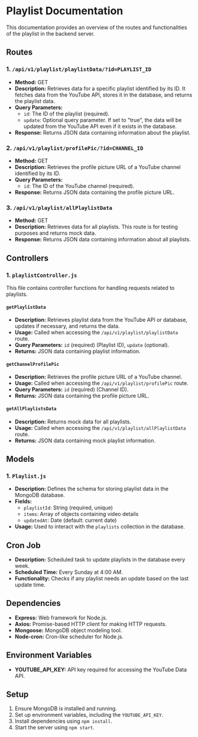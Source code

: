 # Playlist Documentation

This documentation provides an overview of the routes and functionalities of the playlist in the backend server.

## Routes

### 1. `/api/v1/playlist/playlistData/?id=PLAYLIST_ID`

- **Method:** GET
- **Description:** Retrieves data for a specific playlist identified by its ID. It fetches data from the YouTube API, stores it in the database, and returns the playlist data.
- **Query Parameters:**
  - `id`: The ID of the playlist (required).
  - `update`: Optional query parameter. If set to "true", the data will be updated from the YouTube API even if it exists in the database.
- **Response:** Returns JSON data containing information about the playlist.

### 2. `/api/v1/playlist/profilePic/?id=CHANNEL_ID`

- **Method:** GET
- **Description:** Retrieves the profile picture URL of a YouTube channel identified by its ID.
- **Query Parameters:**
  - `id`: The ID of the YouTube channel (required).
- **Response:** Returns JSON data containing the profile picture URL.

### 3. `/api/v1/playlist/allPlaylistData`

- **Method:** GET
- **Description:** Retrieves data for all playlists. This route is for testing purposes and returns mock data.
- **Response:** Returns JSON data containing information about all playlists.

## Controllers

### 1. `playlistController.js`

This file contains controller functions for handling requests related to playlists.

#### `getPlaylistData`

- **Description:** Retrieves playlist data from the YouTube API or database, updates if necessary, and returns the data.
- **Usage:** Called when accessing the `/api/v1/playlist/playlistData` route.
- **Query Parameters:** `id` (required) (Playlist ID), `update` (optional).
- **Returns:** JSON data containing playlist information.

#### `getChannelProfilePic`

- **Description:** Retrieves the profile picture URL of a YouTube channel.
- **Usage:** Called when accessing the `/api/v1/playlist/profilePic` route.
- **Query Parameters:** `id` (required) (Channel ID).
- **Returns:** JSON data containing the profile picture URL.

#### `getAllPlaylistsData`

- **Description:** Returns mock data for all playlists.
- **Usage:** Called when accessing the `/api/v1/playlist/allPlaylistData` route.
- **Returns:** JSON data containing mock playlist information.

## Models

### 1. `Playlist.js`

- **Description:** Defines the schema for storing playlist data in the MongoDB database.
- **Fields:**
  - `playlistId`: String (required, unique)
  - `items`: Array of objects containing video details
  - `updatedAt`: Date (default: current date)
- **Usage:** Used to interact with the `playlists` collection in the database.

## Cron Job

- **Description:** Scheduled task to update playlists in the database every week.
- **Scheduled Time:** Every Sunday at 4:00 AM.
- **Functionality:** Checks if any playlist needs an update based on the last update time.

## Dependencies

- **Express:** Web framework for Node.js.
- **Axios:** Promise-based HTTP client for making HTTP requests.
- **Mongoose:** MongoDB object modeling tool.
- **Node-cron:** Cron-like scheduler for Node.js.

## Environment Variables

- **YOUTUBE_API_KEY:** API key required for accessing the YouTube Data API.

## Setup

1. Ensure MongoDB is installed and running.
2. Set up environment variables, including the `YOUTUBE_API_KEY`.
3. Install dependencies using `npm install`.
4. Start the server using `npm start`.
